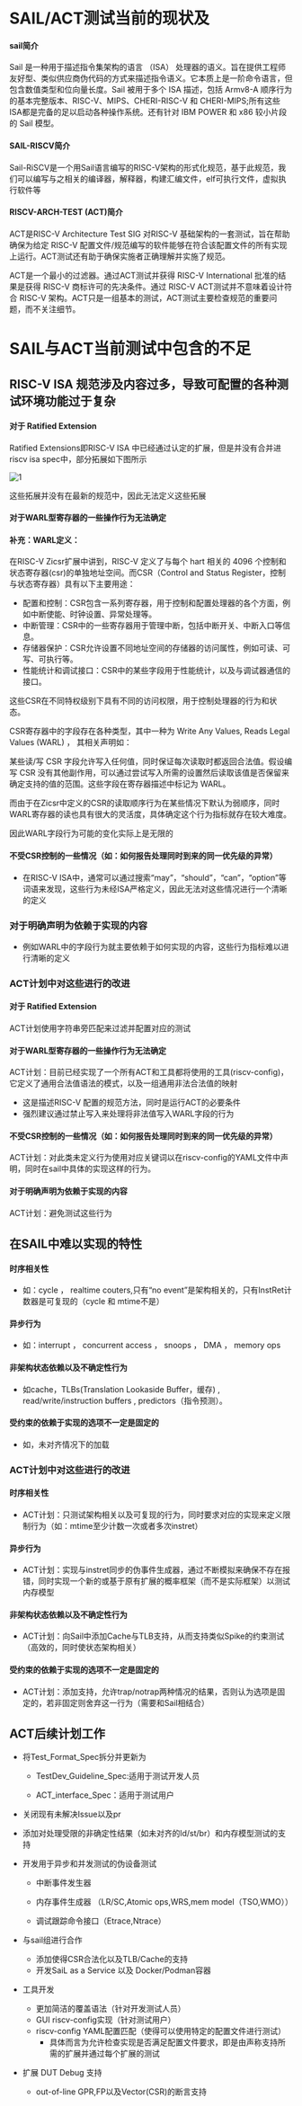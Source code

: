 # SAIL/ACT测试当前的现状及

#### sail简介

Sail 是一种用于描述指令集架构的语言 （ISA） 处理器的语义。旨在提供工程师友好型、类似供应商伪代码的方式来描述指令语义。它本质上是一阶命令语言，但包含数值类型和位向量长度。Sail 被用于多个 ISA 描述，包括 Armv8-A 顺序行为的基本完整版本、RISC-V、MIPS、CHERI-RISC-V 和 CHERI-MIPS;所有这些ISA都是完备的足以启动各种操作系统。还有针对 IBM POWER 和 x86 较小片段的 Sail 模型。

#### SAIL-RISCV简介

Sail-RiSCV是一个用Sail语言编写的RISC-V架构的形式化规范，基于此规范，我们可以编写与之相关的编译器，解释器，构建汇编文件，elf可执行文件，虚拟执行软件等



#### RISCV-ARCH-TEST (ACT)简介

ACT是RISC-V Architecture Test SIG 对RISC-V 基础架构的一套测试，旨在帮助确保为给定 RISC-V 配置文件/规范编写的软件能够在符合该配置文件的所有实现上运行。ACT测试还有助于确保实施者正确理解并实施了规范。

ACT是一个最小的过滤器。通过ACT测试并获得 RISC-V International 批准的结果是获得 RISC-V 商标许可的先决条件。通过 RISC-V ACT测试并不意味着设计符合 RISC-V 架构。ACT只是一组基本的测试，ACT测试主要检查规范的重要问题，而不关注细节。



# SAIL与ACT当前测试中包含的不足





## RISC-V ISA 规范涉及内容过多，导致可配置的各种测试环境功能过于复杂

#### 对于 Ratified Extension

Ratified Extensions即RISC-V ISA 中已经通过认定的扩展，但是并没有合并进riscv isa spec中，部分拓展如下图所示

![1](./png/1.png)

这些拓展并没有在最新的规范中，因此无法定义这些拓展

#### 对于WARL型寄存器的一些操作行为无法确定

#### 补充：WARL定义：

在RISC-V Zicsr扩展中讲到，RISC-V 定义了与每个 hart 相关的 4096 个控制和状态寄存器(csr)的单独地址空间。而CSR（Control and Status Register，控制与状态寄存器）具有以下主要用途：

- 配置和控制：CSR包含一系列寄存器，用于控制和配置处理器的各个方面，例如中断使能、时钟设置、异常处理等。
- 中断管理：CSR中的一些寄存器用于管理中断，包括中断开关、中断入口等信息。
- 存储器保护：CSR允许设置不同地址空间的存储器的访问属性，例如可读、可写、可执行等。
- 性能统计和调试接口：CSR中的某些字段用于性能统计，以及与调试器通信的接口。

这些CSR在不同特权级别下具有不同的访问权限，用于控制处理器的行为和状态。 

CSR寄存器中的字段存在各种类型，其中一种为 Write Any Values, Reads Legal Values (WARL) ， 其相关声明如：

某些读/写 CSR 字段允许写入任何值，同时保证每次读取时都返回合法值。假设编写 CSR 没有其他副作用，可以通过尝试写入所需的设置然后读取该值是否保留来确定支持的值的范围。这些字段在寄存器描述中标记为 WARL。

而由于在Zicsr中定义的CSR的读取顺序行为在某些情况下默认为弱顺序，同时WARL寄存器的读也具有很大的灵活度，具体确定这个行为指标就存在较大难度。

因此WARL字段行为可能的变化实际上是无限的

#### 不受CSR控制的一些情况（如：如何报告处理同时到来的同一优先级的异常）

- 在RISC-V ISA中，通常可以通过搜索“may”，“should”，“can”，“option”等词语来发现，这些行为未经ISA严格定义，因此无法对这些情况进行一个清晰的定义

### 对于明确声明为依赖于实现的内容

- 例如WARL中的字段行为就主要依赖于如何实现的内容，这些行为指标难以进行清晰的定义



### ACT计划中对这些进行的改进

#### 对于 Ratified Extension

ACT计划使用字符串旁匹配来过滤并配置对应的测试

#### 对于WARL型寄存器的一些操作行为无法确定

ACT计划：目前已经实现了一个所有ACT和工具都将使用的工具(riscv-config)，它定义了通用合法值语法的模式，以及一组通用非法合法值的映射

- 这是描述RISC-V 配置的规范方法，同时是运行ACT的必要条件
- 强烈建议通过禁止写入来处理将非法值写入WARL字段的行为

#### 不受CSR控制的一些情况（如：如何报告处理同时到来的同一优先级的异常）

ACT计划：对此类未定义行为使用对应关键词以在riscv-config的YAML文件中声明，同时在sail中具体的实现这样的行为。

#### 对于明确声明为依赖于实现的内容

ACT计划：避免测试这些行为





## 在SAIL中难以实现的特性

#### 时序相关性

- 如：cycle ， realtime couters,只有“no event”是架构相关的，只有InstRet计数器是可复现的（cycle 和 mtime不是）

#### 异步行为

- 如：interrupt ， concurrent access ， snoops ， DMA ， memory ops

#### 非架构状态依赖以及不确定性行为

- 如cache，TLBs(Translation Lookaside Buffer，缓存) , read/write/instruction buffers , predictors（指令预测）。

#### 受约束的依赖于实现的选项不一定是固定的

- 如，未对齐情况下的加载



### ACT计划中对这些进行的改进

#### 时序相关性

- ACT计划：只测试架构相关以及可复现的行为，同时要求对应的实现来定义限制行为（如：mtime至少计数一次或者多次instret）

#### 异步行为

- ACT计划：实现与instret同步的伪事件生成器，通过不断模拟来确保不存在报错，同时实现一个新的或基于原有扩展的概率框架（而不是实际框架）以测试内存模型

#### 非架构状态依赖以及不确定性行为

- ACT计划：向Sail中添加Cache与TLB支持，从而支持类似Spike的约束测试（高效的，同时使状态架构相关）

#### 受约束的依赖于实现的选项不一定是固定的

- ACT计划：添加支持，允许trap/notrap两种情况的结果，否则认为选项是固定的，若非固定则舍弃这一行为（需要和Sail相结合）





## ACT后续计划工作

- 将Test_Format_Spec拆分并更新为
  
    - TestDev_Guideline_Spec:适用于测试开发人员

    - ACT_interface_Spec：适用于测试用户

- 关闭现有未解决Issue以及pr

- 添加对处理受限的非确定性结果（如未对齐的ld/st/br）和内存模型测试的支持

- 开发用于异步和并发测试的伪设备测试

   - 中断事件发生器

   - 内存事件生成器 （LR/SC,Atomic ops,WRS,mem model（TSO,WMO））

   - 调试跟踪命令接口（Etrace,Ntrace）

- 与sail组进行合作
    - 添加使得CSR合法化以及TLB/Cache的支持
    - 开发SaiL as a Service 以及 Docker/Podman容器

- 工具开发
    - 更加简洁的覆盖语法（针对开发测试人员）
    - GUI riscv-config实现（针对测试用户）
    - riscv-config YAML配置匹配（使得可以使用特定的配置文件进行测试）
        - 具体而言为允许检查实现是否满足配置文件要求，即是由声称支持所需的扩展并通过每个扩展的测试

- 扩展 DUT Debug 支持
    - out-of-line GPR,FP以及Vector(CSR)的断言支持
    
      